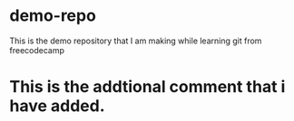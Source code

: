 # demo-repo
This is the demo repository that I am making while learning git from freecodecamp
# This is the addtional comment that i have added.